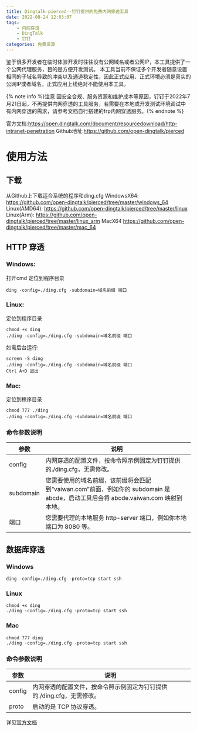 ```yaml
---
title: Dingtalk-pierced--钉钉提供的免费内网穿透工具
date: 2022-08-24 12:03:07
tags:
	- 内网穿透
	- DingTalk
	- 钉钉
categories: 免费资源
---
```

鉴于很多开发者在临时体验开发时往往没有公网域名或者公网IP，本工具提供了一个公网代理服务，目的是方便开发测试。
本工具当前不保证多个开发者随意设置相同的子域名导致的冲突以及通道稳定性，因此正式应用、正式环境必须是真实的公网IP或者域名，正式应用上线绝对不能使用本工具。
<!--more-->

{% note info %}注意 因安全合规、服务资源和维护成本等原因，钉钉于2022年7月21日起，不再提供内网穿透的工具服务，若需要在本地或开发测试环境调试中有内网穿透的需求，请参考文档自行搭建的frp内网穿透服务。{% endnote %}

官方文档:https://open.dingtalk.com/document/resourcedownload/http-intranet-penetration
Github地址:https://github.com/open-dingtalk/pierced
# 使用方法
## 下载
从Github上下载适合系统的程序和ding.cfg
WindowsX64:
https://github.com/open-dingtalk/pierced/tree/master/windows_64
Linux(AMD64):
https://github.com/open-dingtalk/pierced/tree/master/linux
Linux(Arm):
https://github.com/open-dingtalk/pierced/tree/master/linux_arm
MacX64
https://github.com/open-dingtalk/pierced/tree/master/mac_64

## HTTP 穿透
### Windows:
打开cmd 定位到程序目录
```
ding -config=./ding.cfg -subdomain=域名前缀 端口
```

### Linux:
定位到程序目录
```
chmod +x ding
./ding -config=./ding.cfg -subdomain=域名前缀 端口
```
如需后台运行:
```
screen -S ding
./ding -config=./ding.cfg -subdomain=域名前缀 端口
Ctrl A+D 退出
```
### Mac:
定位到程序目录
```
chmod 777 ./ding
./ding -config=./ding.cfg -subdomain=域名前缀 端口
```
### 命令参数说明
|参数	|说明|
|---|---|
|config|内网穿透的配置文件，按命令照示例固定为钉钉提供的./ding.cfg，无需修改。|
|subdomain|您需要使用的域名前缀，该前缀将会匹配到“vaiwan.com”前面，例如你的 subdomain 是 abcde，启动工具后会将 abcde.vaiwan.com 映射到本地。|
|端口	|您需要代理的本地服务 http-server 端口，例如你本地端口为 8080 等。|

## 数据库穿透
### Windows
```
ding -config=./ding.cfg -proto=tcp start ssh
```
### Linux
```
chmod +x ding
./ding -config=./ding.cfg -proto=tcp start ssh
```
### Mac
```
chmod 777 ding
./ding -config=./ding.cfg -proto=tcp start ssh
```
### 命令参数说明
|参数	|说明|
|---|---|
|config|内网穿透的配置文件，按命令照示例固定为钉钉提供的./ding.cfg，无需修改。|
|proto|启动的是 TCP 协议穿透。|

详见[官方文档](https://github.com/open-dingtalk/pierced/blob/master/README.md)
